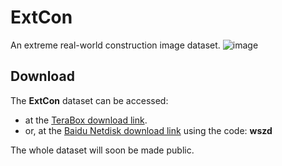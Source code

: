 # ExtCon
An extreme real-world construction image dataset.
![image](https://github.com/dyxm/ExtCon/assets/17799440/a67ad06d-07f4-45ca-a7c1-77282d6eff8d)


## Download
The **ExtCon** dataset can be accessed:
- at the [TeraBox download link](https://terabox.com/s/1CJpcENRP9mFxa6VQxnGBug).
- or, at the [Baidu Netdisk download link](https://pan.baidu.com/s/14slF01E78bWIAyoUpUPQvQ) using the code: **wszd**

The whole dataset will soon be made public.

